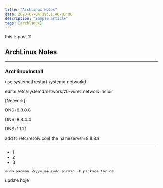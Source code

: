 ```yaml
---
title: "ArchLinux Notes"
date: 2023-07-04T19:01:40-03:00
description: "Sample article"
tags: [archlinux]
---
```


this is post 11

## ArchLinux Notes

------------------------------
### ArchlinuxInstall

use systemctl restart systemd-networkd

editar /etc/systemd/network/20-wired.network incluir

[Network]

DNS=8.8.8.8

DNS=8.8.4.4

DNS=1.1.1.1

add to /etc/resolv.conf the nameserver=8.8.8.8

-------
* 1
* 2
* 3


```
sudo pacman -Syyu && sudo pacman -U package.tar.gz
```

update hoje
